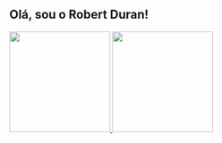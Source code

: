 ## Olá, sou o Robert Duran!

<!--
- 🔭 I’m currently working on ...
- 🌱 I’m currently learning ...
- 👯 I’m looking to collaborate on ...
- 🤔 I’m looking for help with ...
- 💬 Ask me about ...
- 😄 Pronouns: ...
- ⚡ Fun fact: ...
-->

<div>
  <a href="https://github.com/R10Duran">
  <img height="180em" src="https://github-readme-stats.vercel.app/api?username=R10Duran&show_icons=true&theme=radical&include_all_commits=true&count_private=true" />
  <img height="180em" src "https://github-readme-stats.vercel.app/api/top-langs/?username=R10Duran"/> 
</div>

